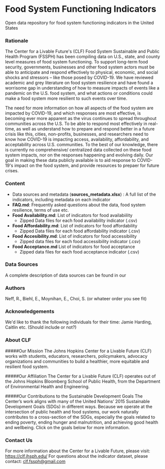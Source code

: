 # Food System Functioning Indicators
Open data repository for food system functioning indicators in the United States

### Rationale
The Center for a Livable Future's (CLF) Food System Sustainable and Public Health Program (FSSPH) has been compiling data on U.S., state, and county level measures of food system functioning. To support long-term food security, governments, businesses and other food system actors must be able to anticipate and respond effectively to physical, economic, and social shocks and stressors – like those posed by COVID-19. We have reviewed academic and grey literature on food system resilience and have found a worrisome gap in understanding of how to measure impacts of events like a pandemic on the U.S. food system, and what actions or conditions could make a food system more resilient to such events over time.   

The need for more information on how all aspects of the food system are impacted by COVID-19, and which responses are most effective, is becoming ever more apparent as the virus continues to spread throughout communities across the U.S. To be able to respond most effectively in real-time, as well as understand how to prepare and respond better in a future crisis like this, cities, non-profits, businesses, and researchers need to know how COVID-19 is impacting access, availability, affordability, and acceptability across U.S. communities. To the best of our knowledge, there is currently no comprehensive/ centralized data collected on these food system impacts, nor on the responses happening and evolving daily. Our goal in making these data publicly available is to aid response to COVID-19's impact on the food system, and provide resources to prepaer for future crises. 

### Content
- Data sources and metadata (**sources_metadata.xlsx**) : A full list of the indicators, including metadata on each indicator 
- **FAQ.md**: Frequently asked questions about the data, food system resilience, terms of use etc.
- **Food Availability.md**: List of indicators for food availabiility
  -  Zipped Data files for each food availability indicator (.csv)
- **Food Affordability.md**: List of indicators for food affordability
  - Zipped Data files for each food affordability indicator (.csv)
- **Food Accesibility.md**: List of indicators for food accessibility
  - Zipped data files for each food accessibility indicator (.csv)
- **Food Acceptance.md** List of indicators for food acceptance
  - Zipped data files for each food acceptance indicator (.csv)


### Data Sources
A complete description of data sources can be found in our

### Authors
Neff, R., Biehl, E., Moynihan, E., Choi, S. (or whateer order you see fit)

### Acknowledgements
We'd like to thank the following individuals for their time: Jamie Harding, Caitlin etc. (Should include or not?)

### About CLF 
#####Our Mission
The Johns Hopkins Center for a Livable Future (CLF) works with students, educators, researchers, policymakers, advocacy organizations and communities to build a healthier, more equitable and resilient food system.

#####Our Affiliation
The Center for a Livable Future (CLF) operates out of the Johns Hopkins Bloomberg School of Public Health, from the Department of Environmental Health and Engineering.


#####Our Contributions to the Sustainable Development Goals
The Center’s work aligns with many of the United Nations’ 2015 Sustainable Development Goals (SDGs) in different ways. Because we operate at the intersection of public health and food systems, our work naturally contributes to a cross-section of the SDGs, especially the goals related to ending poverty, ending hunger and malnutrition, and achieving good health and wellbeing. Click on the goals below for more information.

### Contact Us
For more information about the Center for a Livable Future, please visit: https://clf.jhsph.edu/
For questions about the indicator dataset, please contact: clf.fssph@gmail.com
